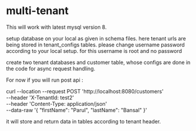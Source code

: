 # multi-tenant
This will work with latest mysql version 8.

setup database on your local as given in schema files.
here tenant urls are being stored in tenant_configs tables.
please change username password according to your local setup. for this username is root and no password


create two tenant databases and customer table, whose configs are done in the code for async request handling.


For now if you will run post api : 

curl --location --request POST 'http://localhost:8080/customers' \
--header 'X-TenantId: test2' \
--header 'Content-Type: application/json' \
--data-raw '{
"firstName": "Parul",
"lastName": "Bansal"
}'


it will store and return data in tables according to tenant header. 




